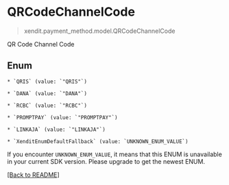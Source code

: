# QRCodeChannelCode
> xendit.payment_method.model.QRCodeChannelCode

QR Code Channel Code


## Enum


    * `QRIS` (value: `"QRIS"`)

    * `DANA` (value: `"DANA"`)

    * `RCBC` (value: `"RCBC"`)

    * `PROMPTPAY` (value: `"PROMPTPAY"`)

    * `LINKAJA` (value: `"LINKAJA"`)

    * `XenditEnumDefaultFallback` (value: `UNKNOWN_ENUM_VALUE`)

If you encounter `UNKNOWN_ENUM_VALUE`, it means that this ENUM is unavailable in your current SDK version. Please upgrade to get the newest ENUM.

[[Back to README]](../../README.md)


